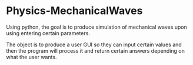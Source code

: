 # Physics-MechanicalWaves
Using python, the goal is to produce simulation of mechanical waves upon using entering certain parameters.

The object is to produce a user GUI so they can input certain values and then the program will process it and return certain answers depending on what the user wants.
